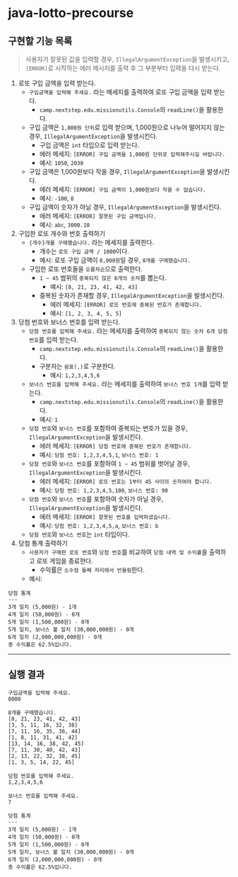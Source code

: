 # java-lotto-precourse

## 구현할 기능 목록

> 사용자가 잘못된 값을 입력할 경우, `IllegalArgumentException`을 발생시키고, `[ERROR]`로 시작하는 에러 메시지를 출력 후 그 부분부터 입력을 다시 받는다.

1. 로또 구입 금액을 입력 받는다.
    - `구입금액을 입력해 주세요.` 라는 메세지를 출력하여 로또 구입 금액을 입력 받는다.
        - `camp.nextstep.edu.missionutils.Console`의 `readLine()`을 활용한다.
    - 구입 금액은 `1,000원 단위`로 입력 받으며, 1,000원으로 나누어 떨어지지 않는 경우, `IllegalArgumentException`을 발생시킨다.
        - 구입 금액은 `int` 타입으로 입력 받는다.
        - 에러 메세지: `[ERROR] 구입 금액을 1,000원 단위로 입력해주시길 바랍니다.`
        - 예시: `1050`, `2030`
    - 구입 금액은 1,000원보다 작을 경우, `IllegalArgumentException`을 발생시킨다.
        - 에러 메세지: `[ERROR] 구입 금액이 1,000원보다 작을 수 없습니다.`
        - 예시: `-100`, `0`
    - 구입 금액이 숫자가 아닐 경우, `IllegalArgumentException`을 발생시킨다.
        - 에러 메세지: `[ERROR] 잘못된 구입 금액입니다.`
        - 예시: `abc`, `3000.10`
2. 구입한 로또 개수와 번호 출력하기
    - `{개수}개를 구매했습니다.` 라는 메세지를 출력한다.
        - 개수는 `로또 구입 금액 / 1000`이다.
        - 예시: 로또 구입 금액이 `8,000원`일 경우, `8개를 구매했습니다.`
    - 구입한 로또 번호들을 `오름차순`으로 출력한다.
        - `1 ~ 45` 범위의 `중복되지 않은 6개의 숫자`를 뽑는다.
            - 예시: `[8, 21, 23, 41, 42, 43]`
        - 중복된 숫자가 존재할 경우, `IllegalArgumentException`을 발생시킨다.
            - 에러 메세지: `[ERROR] 로또 번호에 중복된 번호가 존재합니다.`
            - 예시: `[1, 2, 3, 4, 5, 5]`
3. 당첨 번호와 보너스 번호를 입력 받는다.
    - `당첨 번호를 입력해 주세요.` 라는 메세지를 출력하여 `중복되지 않는 숫자 6개 당첨 번호`를 입력 받는다.
        - `camp.nextstep.edu.missionutils.Console`의 `readLine()`을 활용한다.
        - 구분자는 `쉼표(,)`로 구분한다.
            - 예시: `1,2,3,4,5,6`
    - `보너스 번호를 입력해 주세요.` 라는 메세지를 출력하여 `보너스 번호 1개`를 입력 받는다.
        - `camp.nextstep.edu.missionutils.Console`의 `readLine()`을 활용한다.
        - 예시: `1`
    - `당첨 번호`와 `보너스 번호`를 포함하여 중복되는 번호가 있을 경우, `IllegalArgumentException`을 발생시킨다.
        - 에러 메세지: `[ERROR] 당첨 번호에 중복된 번호가 존재합니다.`
        - 예시: `당첨 번호: 1,2,3,4,5,1`, `보너스 번호: 1`
    - `당첨 번호`와 `보너스 번호`를 포함하여 `1 ~ 45` 범위를 벗어날 경우, `IllegalArgumentException`을 발생시킨다.
        - 에러 메세지: `[ERROR] 로또 번호는 1부터 45 사이의 숫자여야 합니다.`
        - 예시: `당첨 번호: 1,2,3,4,5,100`, `보너스 번호: 90`
    - `당첨 번호`와 `보너스 번호`를 포함하여 숫자가 아닐 경우, `IllegalArgumentException`을 발생시킨다.
        - 에러 메세지: `[ERROR] 잘못된 번호를 입력하셨습니다.`
        - 예시: `당첨 번호: 1,2,3,4,5,a`, `보너스 번호: b`
    - `당첨 번호`와 `보너스 번호`는 `int` 타입이다.
4. 당첨 통계 출력하기
    - `사용자가 구매한 로또 번호`와 `당첨 번호`를 비교하여 `당첨 내역 및 수익률`을 출력하고 로또 게임을 종료한다.
        - 수익률은 `소수점 둘째 자리에서 반올림`한다.
    - 예시:

```
당첨 통계
---
3개 일치 (5,000원) - 1개
4개 일치 (50,000원) - 0개
5개 일치 (1,500,000원) - 0개
5개 일치, 보너스 볼 일치 (30,000,000원) - 0개
6개 일치 (2,000,000,000원) - 0개
총 수익률은 62.5%입니다.
```

---

## 실행 결과

```
구입금액을 입력해 주세요.
8000

8개를 구매했습니다.
[8, 21, 23, 41, 42, 43] 
[3, 5, 11, 16, 32, 38] 
[7, 11, 16, 35, 36, 44] 
[1, 8, 11, 31, 41, 42] 
[13, 14, 16, 38, 42, 45] 
[7, 11, 30, 40, 42, 43] 
[2, 13, 22, 32, 38, 45] 
[1, 3, 5, 14, 22, 45]

당첨 번호를 입력해 주세요.
1,2,3,4,5,6

보너스 번호를 입력해 주세요.
7

당첨 통계
---
3개 일치 (5,000원) - 1개
4개 일치 (50,000원) - 0개
5개 일치 (1,500,000원) - 0개
5개 일치, 보너스 볼 일치 (30,000,000원) - 0개
6개 일치 (2,000,000,000원) - 0개
총 수익률은 62.5%입니다.
```